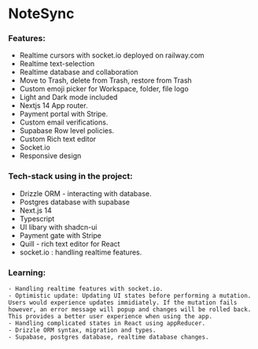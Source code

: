 # NoteSync

### Features: 

  - Realtime cursors with socket.io deployed on railway.com
  - Realtime text-selection
  - Realtime database and collaboration
  - Move to Trash, delete from Trash, restore from Trash
  - Custom emoji picker for Workspace, folder, file logo
  - Light and Dark mode included
  - Nextjs 14 App router.
  - Payment portal with Stripe.
  - Custom email verifications.
  - Supabase Row level policies.
  - Custom Rich text editor
  - Socket.io
  - Responsive design

  ### Tech-stack using in the project:

  - Drizzle ORM - interacting with database.
  - Postgres database with supabase
  - Next.js 14
  - Typescript
  - UI libary with shadcn-ui
  - Payment gate with Stripe
  - Quill - rich text editor for React
  - socket.io : handling realtime features.

  ### Learning:
    - Handling realtime features with socket.io.
    - Optimistic update: Updating UI states before performing a mutation. Users would experience updates immidiately. If the mutation fails however, an error message will popup and changes will be rolled back. This provides a better user experience when using the app.
    - Handling complicated states in React using appReducer.
    - Drizzle ORM syntax, migration and types.
    - Supabase, postgres database, realtime database changes.






